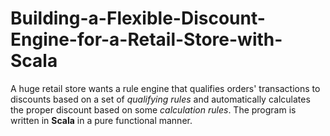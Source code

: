 # Building-a-Flexible-Discount-Engine-for-a-Retail-Store-with-Scala
A huge retail store wants a rule engine that qualifies orders' transactions to discounts based on a set of *qualifying rules* and automatically calculates the proper discount based on some *calculation rules*. The program is written in __Scala__ in a pure functional manner.
